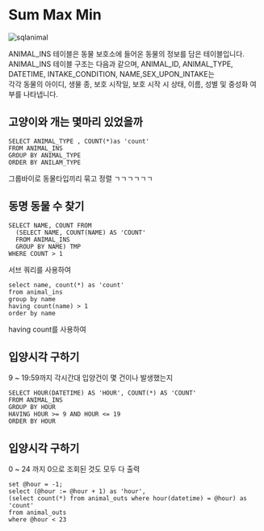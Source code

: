 # Sum Max Min

![sqlanimal](https://user-images.githubusercontent.com/43857226/84896048-36646980-b0de-11ea-8fe6-c9cba5f423e1.PNG)

ANIMAL_INS 테이블은 동물 보호소에 들어온 동물의 정보를 담은 테이블입니다. </br>
ANIMAL_INS 테이블 구조는 다음과 같으며, ANIMAL_ID, ANIMAL_TYPE, DATETIME, INTAKE_CONDITION, NAME,SEX_UPON_INTAKE는 </br>
각각 동물의 아이디, 생물 종, 보호 시작일, 보호 시작 시 상태, 이름, 성별 및 중성화 여부를 나타냅니다.</br>

## 고양이와 개는 몇마리 있었을까

```
SELECT ANIMAL_TYPE , COUNT(*)as 'count'
FROM ANIMAL_INS 
GROUP BY ANIMAL_TYPE 
ORDER BY ANILAM_TYPE
```

그룹바이로 동물타입끼리 묶고 정렬 ㄱㄱㄱㄱㄱㄱ

## 동명 동물 수 찾기 

```
SELECT NAME, COUNT FROM
  (SELECT NAME, COUNT(NAME) AS 'COUNT'
  FROM ANIMAL_INS
  GROUP BY NAME) TMP
WHERE COUNT > 1
```

서브 쿼리를 사용하여 

```
select name, count(*) as 'count'
from animal_ins 
group by name
having count(name) > 1
order by name
```

having count를 사용하여 

## 입양시각 구하기

9 ~ 19:59까지 각시간대 입양건이 몇 건이나 발생했는지 

```
SELECT HOUR(DATETIME) AS 'HOUR', COUNT(*) AS 'COUNT'
FROM ANIMAL_INS
GROUP BY HOUR
HAVING HOUR >= 9 AND HOUR <= 19 
ORDER BY HOUR 
```

## 입양시각 구하기

0 ~ 24 까지 0으로 조회된 것도 모두 다 출력

```
set @hour = -1;
select (@hour := @hour + 1) as 'hour',
(select count(*) from animal_outs where hour(datetime) = @hour) as 'count'
from animal_outs
where @hour < 23
```
